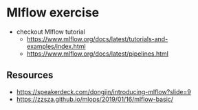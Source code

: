 # Mlflow exercise

- checkout Mlflow tutorial
    - https://www.mlflow.org/docs/latest/tutorials-and-examples/index.html
    - https://www.mlflow.org/docs/latest/pipelines.html

## Resources
- https://speakerdeck.com/dongjin/introducing-mlflow?slide=9
- https://zzsza.github.io/mlops/2019/01/16/mlflow-basic/

